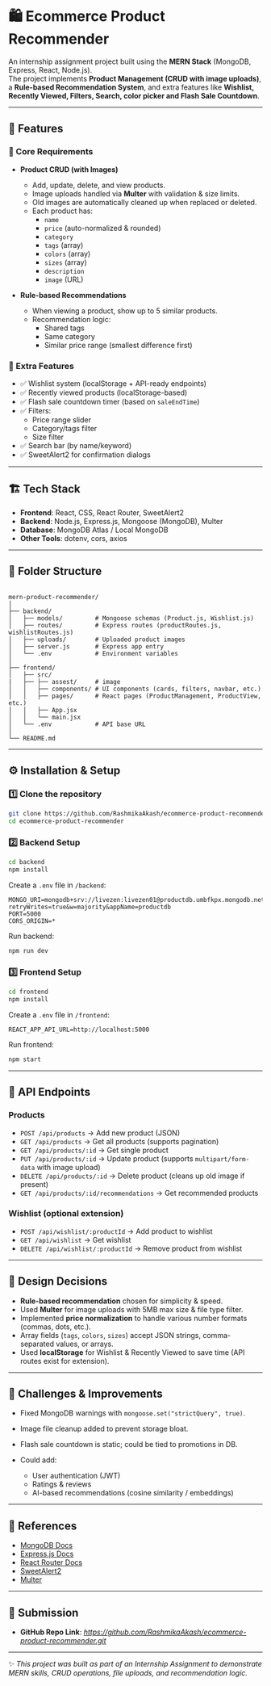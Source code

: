 # 🛍️ Ecommerce Product Recommender

An internship assignment project built using the **MERN Stack** (MongoDB, Express, React, Node.js).  
The project implements **Product Management (CRUD with image uploads)**, a **Rule-based Recommendation System**, and extra features like **Wishlist, Recently Viewed, Filters, Search, color picker and Flash Sale Countdown**.  

---

## 🚀 Features

### 🔹 Core Requirements
- **Product CRUD (with Images)**  
  - Add, update, delete, and view products.  
  - Image uploads handled via **Multer** with validation & size limits.  
  - Old images are automatically cleaned up when replaced or deleted.  
  - Each product has:  
    - `name`  
    - `price` (auto-normalized & rounded)  
    - `category`  
    - `tags` (array)  
    - `colors` (array)  
    - `sizes` (array)  
    - `description`  
    - `image` (URL)  

- **Rule-based Recommendations**  
  - When viewing a product, show up to 5 similar products.  
  - Recommendation logic:
    - Shared tags  
    - Same category  
    - Similar price range (smallest difference first)  

### 🔹 Extra Features
- ✅ Wishlist system (localStorage + API-ready endpoints)  
- ✅ Recently viewed products (localStorage-based)  
- ✅ Flash sale countdown timer (based on `saleEndTime`)  
- ✅ Filters:
  - Price range slider  
  - Category/tags filter  
  - Size filter  
- ✅ Search bar (by name/keyword)  
- ✅ SweetAlert2 for confirmation dialogs  

---

## 🏗️ Tech Stack

- **Frontend**: React, CSS, React Router, SweetAlert2  
- **Backend**: Node.js, Express.js, Mongoose (MongoDB), Multer  
- **Database**: MongoDB Atlas / Local MongoDB  
- **Other Tools**: dotenv, cors, axios  

---

## 📂 Folder Structure

```

mern-product-recommender/
│
├── backend/
│   ├── models/         # Mongoose schemas (Product.js, Wishlist.js)
│   ├── routes/         # Express routes (productRoutes.js, wishlistRoutes.js)
│   ├── uploads/        # Uploaded product images
│   ├── server.js       # Express app entry
│   └── .env            # Environment variables
│
├── frontend/
│   ├── src/
|   ├── ├── assest/     # image
│   │   ├── components/ # UI components (cards, filters, navbar, etc.)
│   │   ├── pages/      # React pages (ProductManagement, ProductView, etc.)
│   │   ├── App.jsx
│   │   └── main.jsx
│   └── .env            # API base URL
│
└── README.md

````

---

## ⚙️ Installation & Setup

### 1️⃣ Clone the repository
```bash
git clone https://github.com/RashmikaAkash/ecommerce-product-recommender.git
cd ecommerce-product-recommender
````

### 2️⃣ Backend Setup

```bash
cd backend
npm install
```

Create a `.env` file in `/backend`:

```env
MONGO_URI=mongodb+srv://livezen:livezen01@productdb.umbfkpx.mongodb.net/productdb?retryWrites=true&w=majority&appName=productdb
PORT=5000
CORS_ORIGIN=*
```

Run backend:

```bash
npm run dev
```

### 3️⃣ Frontend Setup

```bash
cd frontend
npm install
```

Create a `.env` file in `/frontend`:

```env
REACT_APP_API_URL=http://localhost:5000
```

Run frontend:

```bash
npm start
```

---

## 📡 API Endpoints

### Products

* `POST /api/products` → Add new product (JSON)
* `GET /api/products` → Get all products (supports pagination)
* `GET /api/products/:id` → Get single product
* `PUT /api/products/:id` → Update product (supports `multipart/form-data` with image upload)
* `DELETE /api/products/:id` → Delete product (cleans up old image if present)
* `GET /api/products/:id/recommendations` → Get recommended products

### Wishlist (optional extension)

* `POST /api/wishlist/:productId` → Add product to wishlist
* `GET /api/wishlist` → Get wishlist
* `DELETE /api/wishlist/:productId` → Remove product from wishlist

---

## 🎨 Design Decisions

* **Rule-based recommendation** chosen for simplicity & speed.
* Used **Multer** for image uploads with 5MB max size & file type filter.
* Implemented **price normalization** to handle various number formats (commas, dots, etc.).
* Array fields (`tags`, `colors`, `sizes`) accept JSON strings, comma-separated values, or arrays.
* Used **localStorage** for Wishlist & Recently Viewed to save time (API routes exist for extension).

---

## 🚧 Challenges & Improvements

* Fixed MongoDB warnings with `mongoose.set("strictQuery", true)`.
* Image file cleanup added to prevent storage bloat.
* Flash sale countdown is static; could be tied to promotions in DB.
* Could add:

  * User authentication (JWT)
  * Ratings & reviews
  * AI-based recommendations (cosine similarity / embeddings)

---

## 📖 References

* [MongoDB Docs](https://www.mongodb.com/docs/)
* [Express.js Docs](https://expressjs.com/)
* [React Router Docs](https://reactrouter.com/)
* [SweetAlert2](https://sweetalert2.github.io/)
* [Multer](https://github.com/expressjs/multer)

---

## 📌 Submission

* **GitHub Repo Link**: *https://github.com/RashmikaAkash/ecommerce-product-recommender.git*

---

✨ *This project was built as part of an Internship Assignment to demonstrate MERN skills, CRUD operations, file uploads, and recommendation logic.*


